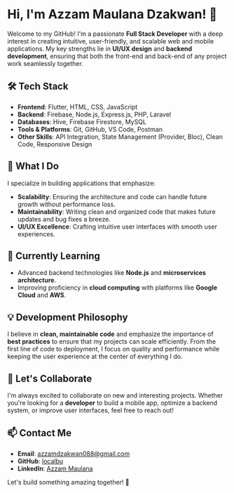 # Hi, I'm Azzam Maulana Dzakwan! 👋

Welcome to my GitHub! I'm a passionate **Full Stack Developer** with a deep interest in creating intuitive, user-friendly, and scalable web and mobile applications. My key strengths lie in **UI/UX design** and **backend development**, ensuring that both the front-end and back-end of any project work seamlessly together.

## 🛠 Tech Stack

- **Frontend**: Flutter, HTML, CSS, JavaScript
- **Backend**: Firebase, Node.js, Express.js, PHP, Laravel
- **Databases**: Hive, Firebase Firestore, MySQL
- **Tools & Platforms**: Git, GitHub, VS Code, Postman
- **Other Skills**: API Integration, State Management (Provider, Bloc), Clean Code, Responsive Design

## 🚀 What I Do

I specialize in building applications that emphasize:

- **Scalability**: Ensuring the architecture and code can handle future growth without performance loss.
- **Maintainability**: Writing clean and organized code that makes future updates and bug fixes a breeze.
- **UI/UX Excellence**: Crafting intuitive user interfaces with smooth user experiences.

## 🌱 Currently Learning

- Advanced backend technologies like **Node.js** and **microservices architecture**.
- Improving proficiency in **cloud computing** with platforms like **Google Cloud** and **AWS**.

## 💡 Development Philosophy

I believe in **clean, maintainable code** and emphasize the importance of **best practices** to ensure that my projects can scale efficiently. From the first line of code to deployment, I focus on quality and performance while keeping the user experience at the center of everything I do.

## 🤝 Let's Collaborate

I'm always excited to collaborate on new and interesting projects. Whether you're looking for a **developer** to build a mobile app, optimize a backend system, or improve user interfaces, feel free to reach out!

## 📫 Contact Me

- **Email**: azzamdzakwan088@gmail.com  
- **GitHub**: [localbu](https://github.com/localbu)  
- **LinkedIn**: [Azzam Maulana](https://www.linkedin.com/in/azzam-maulana-2a7473285/)  

Let's build something amazing together! 🚀


<!---
localbu/localbu is a ✨ special ✨ repository because its `README.md` (this file) appears on your GitHub profile.
You can click the Preview link to take a look at your changes.
--->
